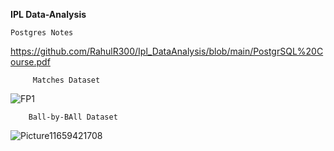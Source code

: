 **IPL Data-Analysis**
```
Postgres Notes
```

https://github.com/RahulR300/Ipl_DataAnalysis/blob/main/PostgrSQL%20Course.pdf

```
     Matches Dataset
```
                                       
![FP1](https://github.com/RahulR300/Ipl_DataAnalysis/assets/121079276/f99fbddd-b0c6-43a8-9b1e-ef975a2f0a32)

```
    Ball-by-BAll Dataset
```

![Picture11659421708](https://github.com/RahulR300/Ipl_DataAnalysis/assets/121079276/0b8dd8dc-76e5-4fe3-9b27-526482359f0f)
